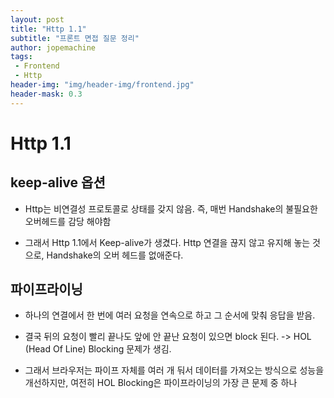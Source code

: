 ```yaml
---
layout: post
title: "Http 1.1"
subtitle: "프론트 면접 질문 정리"
author: jopemachine
tags: 
 - Frontend
 - Http
header-img: "img/header-img/frontend.jpg"
header-mask: 0.3
---
```


# Http 1.1

## keep-alive 옵션

- Http는 비연결성 프로토콜로 상태를 갖지 않음. 즉, 매번 Handshake의 불필요한 오버헤드를 감당 해야함

- 그래서 Http 1.1에서 Keep-alive가 생겼다. Http 연결을 끊지 않고 유지해 놓는 것으로, Handshake의 오버 헤드를 없애준다.

## 파이프라이닝

- 하나의 연결에서 한 번에 여러 요청을 연속으로 하고 그 순서에 맞춰 응답을 받음.

- 결국 뒤의 요청이 빨리 끝나도 앞에 안 끝난 요청이 있으면 block 된다. -> HOL (Head Of Line) Blocking 문제가 생김.

- 그래서 브라우저는 파이프 자체를 여러 개 둬서 데이터를 가져오는 방식으로 성능을 개선하지만, 여전히 HOL Blocking은 파이프라이닝의 가장 큰 문제 중 하나

